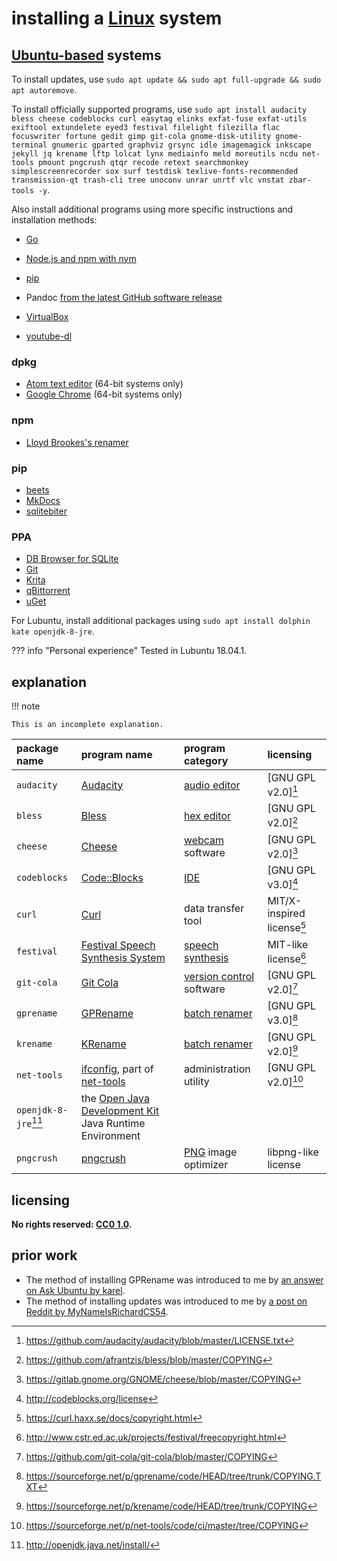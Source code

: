 # installing a [Linux] system
## [Ubuntu-based] systems

To install updates, use `sudo apt update && sudo apt full-upgrade && sudo apt autoremove`.

To install officially supported programs, use `sudo apt install audacity bless cheese codeblocks curl easytag elinks exfat-fuse exfat-utils exiftool extundelete eyed3 festival filelight filezilla flac focuswriter fortune gedit gimp git-cola gnome-disk-utility gnome-terminal gnumeric gparted graphviz grsync idle imagemagick inkscape jekyll jq krename lftp lolcat lynx mediainfo meld moreutils ncdu net-tools pmount pngcrush qtqr recode retext searchmonkey simplescreenrecorder sox surf testdisk texlive-fonts-recommended transmission-qt trash-cli tree unoconv unrar unrtf vlc vnstat zbar-tools -y`.

Also install additional programs using more specific instructions and installation methods:

- [Go](instlGo.md)
- [Node.js and npm with nvm](inNjspv.md)
- [pip](instpip.md)

- Pandoc [from the latest GitHub software release](islGHsr.md)
- [VirtualBox](instVBx.md)
- [youtube-dl](insytdl.md)

### dpkg
- [Atom text editor](insAtom.md) (64-bit systems only)
- [Google Chrome](insGCrm.md) (64-bit systems only)

### npm
- [Lloyd Brookes's renamer](inLBrnm.md)

### pip
- [beets](insbeet.md)
- [MkDocs](insMkDc.md)
- [sqlitebiter](inqbitr.md)

### PPA
- [DB Browser for SQLite](inDBSQL.md)
- [Git](instGit.md)
- [Krita](insKrta.md)
- [qBittorrent](insqBtr.md)
- [uGet](instuGt.md)

For Lubuntu, install additional packages using `sudo apt install dolphin kate openjdk-8-jre`.

??? info "Personal experience"
    Tested in Lubuntu 18.04.1.

## explanation

!!! note
    
    This is an incomplete explanation.

| package name               | program name                                             | program category           | licensing
|:---------------------------|:---------------------------------------------------------|:---------------------------|:-
| `audacity`                 | [Audacity]                                               | [audio editor]             | [GNU GPL v2.0][^insLnxS6]
| `bless`                    | [Bless]                                                  | [hex editor]               | [GNU GPL v2.0][^insLnxS2]
| `cheese`                   | [Cheese]                                                 | [webcam] software          | [GNU GPL v2.0][^insLnxS7]
| `codeblocks`               | [Code::Blocks]                                           | [IDE]                      | [GNU GPL v3.0][^insLnxS8]
| `curl`                     | [Curl]                                                   | data transfer tool         | MIT/X-inspired license[^insLnxS10]
| `festival`                 | [Festival Speech Synthesis System]                       | [speech synthesis]         | MIT-like license[^insLnxS11]
| `git-cola`                 | [Git Cola]                                               | [version control] software | [GNU GPL v2.0][^insLnxS9]
| `gprename`                 | [GPRename]                                               | [batch renamer]            | [GNU GPL v3.0][^insLnxS4]
| `krename`                  | [KRename]                                                | [batch renamer]            | [GNU GPL v2.0][^insLnxS5]
| `net-tools`                | [ifconfig], part of [net-tools]                          | administration utility     | [GNU GPL v2.0][^insLnxS3]
| `openjdk-8-jre`[^insLnxS1] | the [Open Java Development Kit] Java Runtime Environment
| `pngcrush`                 | [pngcrush]                                               | [PNG] image optimizer      | libpng-like license

[Audacity]: https://www.audacityteam.org/
[Bless]: https://github.com/afrantzis/bless
[Cheese]: https://wiki.gnome.org/Apps/Cheese
[Code::Blocks]: http://codeblocks.org/
[Curl]: https://curl.haxx.se/
[Festival Speech Synthesis System]: http://www.cstr.ed.ac.uk/projects/festival/
[Git Cola]: http://git-cola.github.io/
[GNU GPL v2.0]: https://choosealicense.com/licenses/gpl-2.0/
[GNU GPL v3.0]: https://choosealicense.com/licenses/gpl-3.0/
[GPRename]: http://gprename.sourceforge.net/
[IDE]: https://en.wikipedia.org/wiki/Integrated_development_environment
[KRename]: https://www.krename.net/home/
[Open Java Development Kit]: https://en.wikipedia.org/wiki/OpenJDK
[PNG]: https://en.wikipedia.org/wiki/Portable_Network_Graphics
[audio editor]: https://en.wikipedia.org/wiki/Audio_editing_software
[batch renamer]: https://en.wikipedia.org/wiki/Batch_renaming
[hex editor]: https://en.wikipedia.org/wiki/Hex_editor
[ifconfig]: https://en.wikipedia.org/wiki/Ifconfig
[net-tools]: https://sourceforge.net/p/net-tools/code/ci/master/tree/README
[pngcrush]: https://pmt.sourceforge.io/pngcrush/
[speech synthesis]: https://en.wikipedia.org/wiki/Speech_synthesis
[version control]: https://en.wikipedia.org/wiki/Version_control
[webcam]: https://en.wikipedia.org/wiki/Webcam

## licensing
**No rights reserved: [CC0 1.0](https://creativecommons.org/publicdomain/zero/1.0/).**

## prior work
- The method of installing GPRename was introduced to me by [an answer on Ask Ubuntu by karel](https://askubuntu.com/questions/1030996/how-can-i-install-pyrenamer-for-bionic/1031003#1031003).
- The method of installing updates was introduced to me by [a post on Reddit by MyNameIsRichardCS54](https://www.reddit.com/r/Kubuntu/comments/99jfb5/every_new_install_of_kubuntu_1804_freezes_up_when/e4qsx0a/).

[Linux]: https://en.wikipedia.org/wiki/Linux_distribution
[Ubuntu-based]: https://en.wikipedia.org/wiki/List_of_Linux_distributions#Ubuntu-based
[^insLnxS1]: <http://openjdk.java.net/install/>
[^insLnxS2]: <https://github.com/afrantzis/bless/blob/master/COPYING>
[^insLnxS3]: <https://sourceforge.net/p/net-tools/code/ci/master/tree/COPYING>
[^insLnxS4]: <https://sourceforge.net/p/gprename/code/HEAD/tree/trunk/COPYING.TXT>
[^insLnxS5]: <https://sourceforge.net/p/krename/code/HEAD/tree/trunk/COPYING>
[^insLnxS6]: <https://github.com/audacity/audacity/blob/master/LICENSE.txt>
[^insLnxS7]: <https://gitlab.gnome.org/GNOME/cheese/blob/master/COPYING>
[^insLnxS8]: <http://codeblocks.org/license>
[^insLnxS9]: <https://github.com/git-cola/git-cola/blob/master/COPYING>
[^insLnxS10]: <https://curl.haxx.se/docs/copyright.html>
[^insLnxS11]: <http://www.cstr.ed.ac.uk/projects/festival/freecopyright.html>
